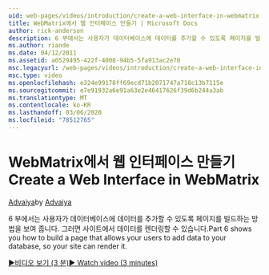 ```yaml
---
uid: web-pages/videos/introduction/create-a-web-interface-in-webmatrix
title: WebMatrix에서 웹 인터페이스 만들기 | Microsoft Docs
author: rick-anderson
description: 6 부에서는 사용자가 데이터베이스에 데이터를 추가할 수 있도록 페이지를 빌드하는 방법을 보여 줍니다. 그러면 사이트에서 데이터를 렌더링할 수 있습니다.
ms.author: riande
ms.date: 04/12/2011
ms.assetid: a0529495-422f-4008-94b5-5fa913ac2e70
msc.legacyurl: /web-pages/videos/introduction/create-a-web-interface-in-webmatrix
msc.type: video
ms.openlocfilehash: e324e99178ff69ecd71b2071747a718c13b7115e
ms.sourcegitcommit: e7e91932a6e91a63e2e46417626f39d6b244a3ab
ms.translationtype: MT
ms.contentlocale: ko-KR
ms.lasthandoff: 03/06/2020
ms.locfileid: "78512765"
---
```

# <a name="create-a-web-interface-in-webmatrix"></a><span data-ttu-id="fd970-103">WebMatrix에서 웹 인터페이스 만들기</span><span class="sxs-lookup"><span data-stu-id="fd970-103">Create a Web Interface in WebMatrix</span></span>

<span data-ttu-id="fd970-104">[Advaiya](https://twitter.com/Advaiyasolns)</span><span class="sxs-lookup"><span data-stu-id="fd970-104">by [Advaiya](https://twitter.com/Advaiyasolns)</span></span>

<span data-ttu-id="fd970-105">6 부에서는 사용자가 데이터베이스에 데이터를 추가할 수 있도록 페이지를 빌드하는 방법을 보여 줍니다. 그러면 사이트에서 데이터를 렌더링할 수 있습니다.</span><span class="sxs-lookup"><span data-stu-id="fd970-105">Part 6 shows you how to build a page that allows your users to add data to your database, so your site can render it.</span></span>

[<span data-ttu-id="fd970-106">&#9654;비디오 보기 (3 분)</span><span class="sxs-lookup"><span data-stu-id="fd970-106">&#9654; Watch video (3 minutes)</span></span>](https://channel9.msdn.com/Blogs/ASP-NET-Site-Videos/create-a-web-interface-in-webmatrix)
